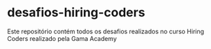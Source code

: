 # desafios-hiring-coders
 Este repositório contém todos os desafios realizados no curso Hiring Coders realizado pela Gama Academy
